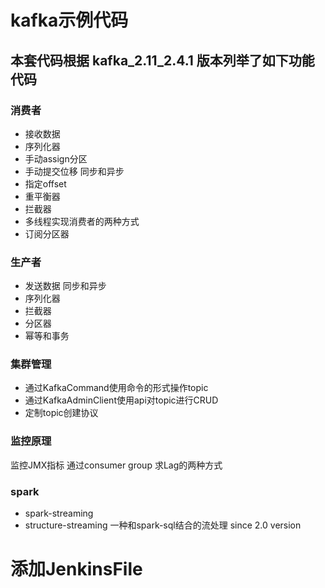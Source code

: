 # kafka示例代码
## 本套代码根据 kafka_2.11_2.4.1 版本列举了如下功能代码
### 消费者
* 接收数据
* 序列化器
* 手动assign分区
* 手动提交位移 同步和异步
* 指定offset
* 重平衡器
* 拦截器
* 多线程实现消费者的两种方式
* 订阅分区器
### 生产者
* 发送数据 同步和异步
* 序列化器
* 拦截器
* 分区器
* 幂等和事务
### 集群管理
* 通过KafkaCommand使用命令的形式操作topic
* 通过KafkaAdminClient使用api对topic进行CRUD
* 定制topic创建协议
### 监控原理
监控JMX指标
通过consumer group 求Lag的两种方式
### spark
* spark-streaming
* structure-streaming 一种和spark-sql结合的流处理 since 2.0 version

# 添加JenkinsFile